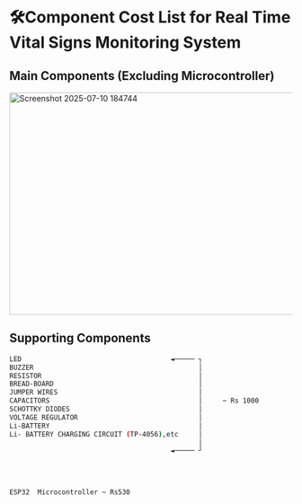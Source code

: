 # 🛠️Component Cost List for Real Time Vital Signs Monitoring System 

## Main Components (Excluding Microcontroller)
<img width="920" height="396" alt="Screenshot 2025-07-10 184744" src="https://github.com/user-attachments/assets/47b464d0-b35d-4efc-8158-45646aef882c" />

## Supporting Components 

```bash
LED                                     ◄───── ┐
BUZZER                                         │
RESISTOR                                       │
BREAD-BOARD                                    │
JUMPER WIRES                                   │                                                                   
CAPACITORS                                     │     ~ Rs 1000
SCHOTTKY DIODES                                │                             
VOLTAGE REGULATOR                              │
Li-BATTERY                                     │
Li- BATTERY CHARGING CIRCUIT (TP-4056),etc     │                         
                                               │
                                        ◄───── ┘
    
          
                                                             
```

```bash
ESP32  Microcontroller ~ Rs530
```
